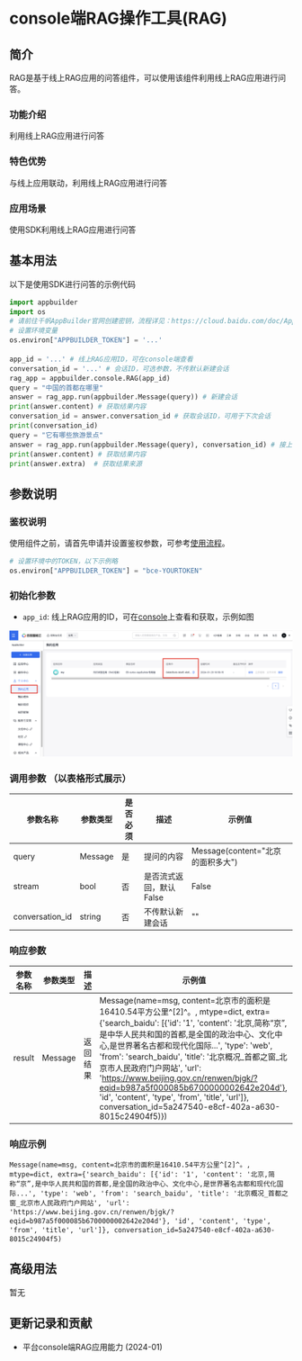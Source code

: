 # console端RAG操作工具(RAG) 

## 简介
RAG是基于线上RAG应用的问答组件，可以使用该组件利用线上RAG应用进行问答。

### 功能介绍
利用线上RAG应用进行问答

### 特色优势
与线上应用联动，利用线上RAG应用进行问答

### 应用场景
使用SDK利用线上RAG应用进行问答

## 基本用法
以下是使用SDK进行问答的示例代码
```python
import appbuilder
import os
# 请前往千帆AppBuilder官网创建密钥，流程详见：https://cloud.baidu.com/doc/AppBuilder/s/Olq6grrt6#1%E3%80%81%E5%88%9B%E5%BB%BA%E5%AF%86%E9%92%A5
# 设置环境变量
os.environ["APPBUILDER_TOKEN"] = '...'

app_id = '...' # 线上RAG应用ID，可在console端查看
conversation_id = '...' # 会话ID，可选参数，不传默认新建会话
rag_app = appbuilder.console.RAG(app_id)
query = "中国的首都在哪里"
answer = rag_app.run(appbuilder.Message(query)) # 新建会话
print(answer.content) # 获取结果内容
conversation_id = answer.conversation_id # 获取会话ID，可用于下次会话
print(conversation_id)
query = "它有哪些旅游景点"
answer = rag_app.run(appbuilder.Message(query), conversation_id) # 接上次会话
print(answer.content) # 获取结果内容
print(answer.extra)  # 获取结果来源
```

## 参数说明
### 鉴权说明
使用组件之前，请首先申请并设置鉴权参数，可参考[使用流程](https://cloud.baidu.com/doc/AppBuilder/s/Olq6grrt6#1%E3%80%81%E5%88%9B%E5%BB%BA%E5%AF%86%E9%92%A5)。
```python
# 设置环境中的TOKEN，以下示例略
os.environ["APPBUILDER_TOKEN"] = "bce-YOURTOKEN"
```

### 初始化参数
- `app_id`: 线上RAG应用的ID，可在[console](https://console.bce.baidu.com/ai_apaas/app)上查看和获取，示例如图

<img width="768" alt="image" src="./image/rag示例.png">


### 调用参数 （以表格形式展示）
| 参数名称   | 参数类型    | 是否必须 | 描述             | 示例值                        |
|--------|---------|------|----------------|----------------------------|
| query  | Message | 是    | 提问的内容          | Message(content="北京的面积多大") |
| stream | bool    | 否    | 是否流式返回，默认False | False                      |
| conversation_id | string  | 否    | 不传默认新建会话       | ""                         |

### 响应参数
| 参数名称   | 参数类型       | 描述     | 示例值                                                                                                             |
|--------|------------|--------|-----------------------------------------------------------------------------------------------------------------|
| result | Message    | 返回结果   | Message(name=msg, content=北京市的面积是16410.54平方公里^[2]^。, mtype=dict, extra={'search_baidu': [{'id': '1', 'content': '北京,简称“京”,是中华人民共和国的首都,是全国的政治中心、文化中心,是世界著名古都和现代化国际...', 'type': 'web', 'from': 'search_baidu', 'title': '北京概况_首都之窗_北京市人民政府门户网站', 'url': 'https://www.beijing.gov.cn/renwen/bjgk/?eqid=b987a5f000085b6700000002642e204d'}, 'id', 'content', 'type', 'from', 'title', 'url']}, conversation_id=5a247540-e8cf-402a-a630-8015c24904f5)})|

### 响应示例
```
Message(name=msg, content=北京市的面积是16410.54平方公里^[2]^。, mtype=dict, extra={'search_baidu': [{'id': '1', 'content': '北京,简称“京”,是中华人民共和国的首都,是全国的政治中心、文化中心,是世界著名古都和现代化国际...', 'type': 'web', 'from': 'search_baidu', 'title': '北京概况_首都之窗_北京市人民政府门户网站', 'url': 'https://www.beijing.gov.cn/renwen/bjgk/?eqid=b987a5f000085b6700000002642e204d'}, 'id', 'content', 'type', 'from', 'title', 'url']}, conversation_id=5a247540-e8cf-402a-a630-8015c24904f5)
```

## 高级用法
暂无


## 更新记录和贡献
* 平台console端RAG应用能力 (2024-01)
